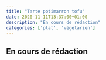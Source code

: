 ```yaml
---
title: "Tarte potimarron tofu"
date: 2020-11-11T13:37:00+01:00
description: "En cours de rédaction"
categories: ['plat', 'végétarien']
---
```

## En cours de rédaction